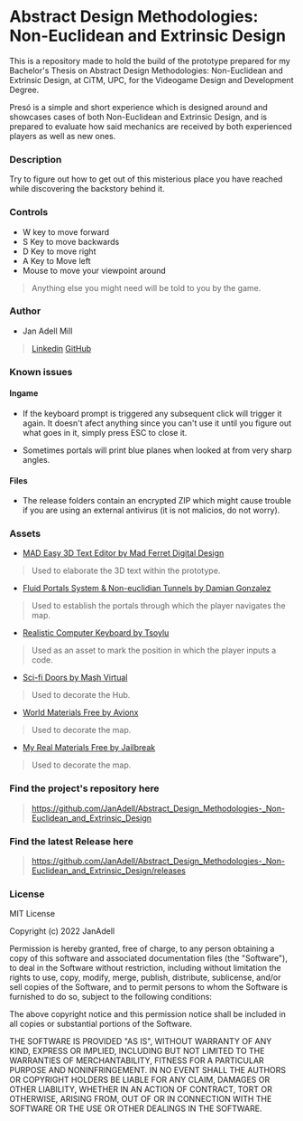 # Abstract Design Methodologies: Non-Euclidean and Extrinsic Design

This is a repository made to hold the build of the prototype prepared for my Bachelor's Thesis on Abstract Design Methodologies: Non-Euclidean and Extrinsic Design, at CiTM, UPC, for the Videogame Design and Development Degree.

Presó is a simple and short experience which is designed around and showcases cases of both Non-Euclidean and Extrinsic Design, and is prepared to evaluate how said mechanics are received by both experienced players as well as new ones.

### Description

Try to figure out how to get out of this misterious place you have reached while discovering the backstory behind it.

### Controls

* W key to move forward
* S Key to move backwards
* D Key to move right
* A Key to Move left
* Mouse to move your viewpoint around

> Anything else you might need will be told to you by the game. 

### Author

* Jan Adell Mill
> [Linkedin](https://www.linkedin.com/in/jan-adell-mill-41a5341a3/)
> [GitHub](https://github.com/JanAdell)

### Known issues

#### Ingame

* If the keyboard prompt is triggered any subsequent click will trigger it again. It doesn't afect anything since you can't use it until you figure out what goes in it, simply press ESC to close it.

* Sometimes portals will print blue planes when looked at from very sharp angles. 

#### Files

* The release folders contain an encrypted ZIP which might cause trouble if you are using an external antivirus (it is not malicios, do not worry).


### Assets

* [MAD Easy 3D Text Editor by Mad Ferret Digital Design](https://assetstore.unity.com/packages/3d/props/mad-easy-3d-text-editor-213243#description)
> Used to elaborate the 3D text within the prototype.

* [Fluid Portals System & Non-euclidian Tunnels by Damian Gonzalez](https://assetstore.unity.com/packages/3d/environments/fantasy/fluid-portals-system-non-euclidian-tunnels-163699#description)
> Used to establish the portals through which the player navigates the map.

* [Realistic Computer Keyboard by Tsoylu](https://assetstore.unity.com/packages/3d/props/electronics/realistic-computer-keyboard-215509)
> Used as an asset to mark the position in which the player inputs a code. 

* [Sci-fi Doors by Mash Virtual](https://assetstore.unity.com/packages/3d/environments/sci-fi/sci-fi-doors-162876#publisher)
> Used to decorate the Hub.

* [World Materials Free by Avionx](https://assetstore.unity.com/packages/2d/textures-materials/world-materials-free-150182#description)
> Used to decorate the map.

* [My Real Materials Free by Jailbreak](https://assetstore.unity.com/packages/2d/textures-materials/my-real-materials-free-202253)
> Used to decorate the map.

### Find the project's repository here

> https://github.com/JanAdell/Abstract_Design_Methodologies-_Non-Euclidean_and_Extrinsic_Design

### Find the latest Release here

> https://github.com/JanAdell/Abstract_Design_Methodologies-_Non-Euclidean_and_Extrinsic_Design/releases

### License

MIT License

Copyright (c) 2022 JanAdell

Permission is hereby granted, free of charge, to any person obtaining a copy
of this software and associated documentation files (the "Software"), to deal
in the Software without restriction, including without limitation the rights
to use, copy, modify, merge, publish, distribute, sublicense, and/or sell
copies of the Software, and to permit persons to whom the Software is
furnished to do so, subject to the following conditions:

The above copyright notice and this permission notice shall be included in all
copies or substantial portions of the Software.

THE SOFTWARE IS PROVIDED "AS IS", WITHOUT WARRANTY OF ANY KIND, EXPRESS OR
IMPLIED, INCLUDING BUT NOT LIMITED TO THE WARRANTIES OF MERCHANTABILITY,
FITNESS FOR A PARTICULAR PURPOSE AND NONINFRINGEMENT. IN NO EVENT SHALL THE
AUTHORS OR COPYRIGHT HOLDERS BE LIABLE FOR ANY CLAIM, DAMAGES OR OTHER
LIABILITY, WHETHER IN AN ACTION OF CONTRACT, TORT OR OTHERWISE, ARISING FROM,
OUT OF OR IN CONNECTION WITH THE SOFTWARE OR THE USE OR OTHER DEALINGS IN THE
SOFTWARE.
